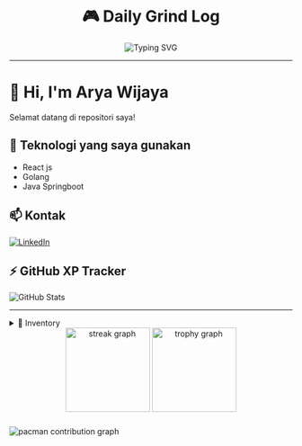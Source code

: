 
<h1 align="center">
  🎮 Daily Grind Log
</h1>

<p align="center">
  <img src="https://readme-typing-svg.demolab.com?font=Fira+Code&pause=1000&color=00FFFF&center=true&vCenter=true&width=435&lines=Welcome+to+my+Daily+Gaming+Log!;Leveling+up+everyday!;Press+Start+to+Continue..." alt="Typing SVG" />
</p>

---

# 👋 Hi, I'm Arya Wijaya

Selamat datang di repositori saya!

## 🚀 Teknologi yang saya gunakan
- React js
- Golang
- Java Springboot

## 📫 Kontak
[![LinkedIn](https://img.shields.io/badge/LinkedIn-blue?logo=linkedin)](https://linkedin.com/in/aryawijaya)

## ⚡ GitHub XP Tracker
![GitHub Stats](https://github-readme-stats.vercel.app/api?username=jayll0&show_icons=true&theme=tokyonight)

---

<details>
<summary>🧰 Inventory</summary>

- Weapon: ⚔️ Keyboard
- Armor: 🧠 Focus Mode
- Companion: 🐧 Linux Terminal

</details>


<div align="center">
  <img src="https://streak-stats.demolab.com?user=maurodesouza&locale=en&mode=daily&theme=dracula&hide_border=false&border_radius=5&order=3" height="150" alt="streak graph"  />
  <img src="https://github-profile-trophy.vercel.app?username=maurodesouza&theme=dracula&column=-1&row=1&margin-w=8&margin-h=8&no-bg=false&no-frame=false&order=4" height="150" alt="trophy graph"  />
</div>

###

<picture>
  <source media="(prefers-color-scheme: dark)" srcset="https://raw.githubusercontent.com/maurodesouza/maurodesouza/output/pacman-contribution-graph-dark.svg">
  <source media="(prefers-color-scheme: light)" srcset="https://raw.githubusercontent.com/maurodesouza/maurodesouza/output/pacman-contribution-graph.svg">
  <img alt="pacman contribution graph" src="https://raw.githubusercontent.com/maurodesouza/maurodesouza/output/pacman-contribution-graph.svg">
</picture>

###
